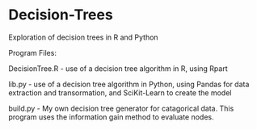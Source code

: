# Decision-Trees
Exploration of decision trees in R and Python

Program Files:

DecisionTree.R - use of a decision tree algorithm in R, using Rpart

lib.py - use of a decision tree algorithm in Python, using Pandas for data extraction and transormation, and SciKit-Learn to create the model

build.py - My own decision tree generator for catagorical data. This program uses the information gain method to evaluate nodes.

